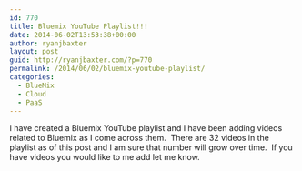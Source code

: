 ```yaml
---
id: 770
title: Bluemix YouTube Playlist!!!
date: 2014-06-02T13:53:38+00:00
author: ryanjbaxter
layout: post
guid: http://ryanjbaxter.com/?p=770
permalink: /2014/06/02/bluemix-youtube-playlist/
categories:
  - BlueMix
  - Cloud
  - PaaS
---
```

I have created a Bluemix YouTube playlist and I have been adding videos related to Bluemix as I come across them.  There are 32 videos in the playlist as of this post and I am sure that number will grow over time.  If you have videos you would like to me add let me know.

&nbsp;